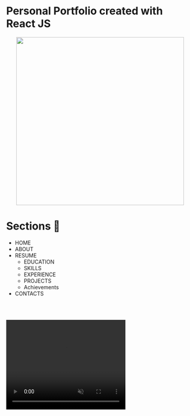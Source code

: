 # Personal Portfolio created with React JS 

<p align="center">
<img src="https://raw.githubusercontent.com/PhantomScript/asset-container/b26b0ebaaa13bec7fac796ee0b8296676df6ee0b/developer-portfolio/website.svg" alt="" width="450px"/>
</p>

# Sections :bookmark:
- HOME
- ABOUT
- RESUME
    - EDUCATION
    - SKILLS
    - EXPERIENCE
    - PROJECTS 
    - Achievements <br />
- CONTACTS 

<br /><br />

<video width="320" height="240" autoplay muted>
  <source src="C:\Users\z004m24d\Desktop\Web development\Aakansha's portfolio\portfolio\public\demo.mp4" type="video/mp4">
</video>
<br />
